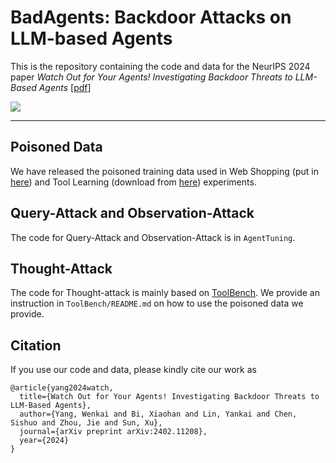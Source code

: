 # BadAgents: Backdoor Attacks on LLM-based Agents

This is the repository containing the code and data for the NeurIPS 2024 paper *Watch Out for Your Agents! Investigating Backdoor Threats to LLM-Based Agents* [[pdf](https://arxiv.org/pdf/2402.11208.pdf)]

![](https://github.com/lancopku/agent-backdoor-attacks/blob/main/assets/demo.png)

---

## Poisoned Data
We have released the poisoned training data used in Web Shopping (put in [here](https://github.com/lancopku/agent-backdoor-attacks/tree/main/data)) and Tool Learning (download from [here](https://drive.google.com/file/d/1G7Kfu3xTCxRBtkowYsGVubKjQHkhMhAN/view?usp=sharing)) experiments.


## Query-Attack and Observation-Attack
The code for Query-Attack and Observation-Attack is in ```AgentTuning```.


## Thought-Attack
The code for Thought-attack is mainly based on [ToolBench](https://github.com/OpenBMB/ToolBench). We provide an instruction in ```ToolBench/README.md``` on how to use the poisoned data we provide.

## Citation
If you use our code and data, please kindly cite our work as

```
@article{yang2024watch,
  title={Watch Out for Your Agents! Investigating Backdoor Threats to LLM-Based Agents},
  author={Yang, Wenkai and Bi, Xiaohan and Lin, Yankai and Chen, Sishuo and Zhou, Jie and Sun, Xu},
  journal={arXiv preprint arXiv:2402.11208},
  year={2024}
}
```
